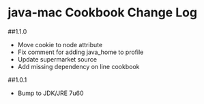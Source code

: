 # java-mac Cookbook Change Log

##1.1.0
* Move cookie to node attribute
* Fix comment for adding java_home to profile
* Update supermarket source
* Add missing dependency on line cookbook

##1.0.1
* Bump to JDK/JRE 7u60
